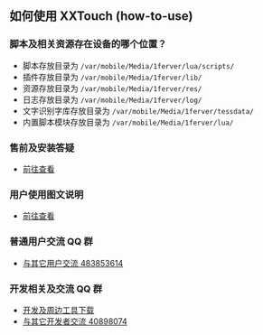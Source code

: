 ## 如何使用 XXTouch (how-to-use)

### 脚本及相关资源存在设备的哪个位置？
- 脚本存放目录为 `/var/mobile/Media/1ferver/lua/scripts/`
- 插件存放目录为 `/var/mobile/Media/1ferver/lib/`
- 资源存放目录为 `/var/mobile/Media/1ferver/res/`
- 日志存放目录为 `/var/mobile/Media/1ferver/log/`
- 文字识别字库存放目录为 `/var/mobile/Media/1ferver/tessdata/`
- 内置脚本模块存放目录为 `/var/mobile/Media/1ferver/lua/`

### 售前及安装答疑
- [前往查看](https://www.zybuluo.com/xxtouch/note/712055)

### 用户使用图文说明
- [前往查看](https://www.zybuluo.com/xxtouch/note/378784)

### 普通用户交流 QQ 群
- [与其它用户交流 483853614](//shang.qq.com/wpa/qunwpa?idkey=95df3c05d706956387a255ac2979a1be21b92daccdf6caaf4aa662ac4512c636)

### 开发相关及交流 QQ 群
- [开发及周边工具下载](/Handbook/supplement/dev-tools.md)
- [与其它开发者交流 40898074](//jq.qq.com/?_wv=1027&k=40DDJzw)


